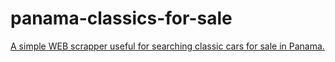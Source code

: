 panama-classics-for-sale
=================

[A simple WEB scrapper useful for searching classic cars for sale in Panama.](http://panama-clasicos.rhcloud.com/)
